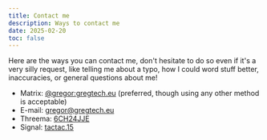 ```yaml
---
title: Contact me
description: Ways to contact me
date: 2025-02-20
toc: false
---
```


Here are the ways you can contact me, don't hesitate to do so even if it's a very silly request, like telling me about a typo, how I could word stuff better, inaccuracies, or general questions about me!

- Matrix: [@gregor:gregtech.eu](https://matrix.to/#/@gregor:gregtech.eu) (preferred, though using any other method is acceptable)
- E-mail: [gregor@gregtech.eu](mailto:gregor@gregtech.eu)
- Threema: [6CH24JJE](https://threema.id/6CH24JJE)
- Signal: [tactac.15](https://signal.me/#eu/FxSn7JXnPwqdwATIPPIUuNcijo0Q-y0Ut83D_3OIeA8HuQLZBWpNQKup8CYSsZ0a)
